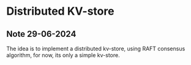 # Distributed KV-store

## Note 29-06-2024
The idea is to implement a distributed kv-store, using RAFT consensus algorithm, for now, its only a simple kv-store.
